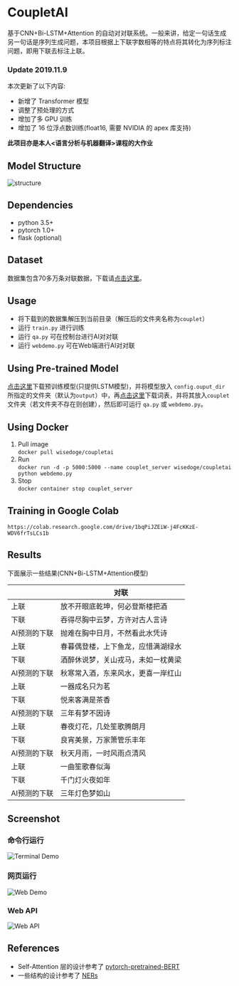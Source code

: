 # CoupletAI
基于CNN+Bi-LSTM+Attention 的自动对对联系统。一般来讲，给定一句话生成另一句话是序列生成问题，本项目根据上下联字数相等的特点将其转化为序列标注问题，即用下联去标注上联。  
### Update 2019.11.9  
本次更新了以下内容:
* 新增了 Transformer 模型
* 调整了预处理的方式  
* 增加了多 GPU 训练
* 增加了 16 位浮点数训练(float16, 需要 NVIDIA 的 apex 库支持)

**此项目亦是本人<语言分析与机器翻译>课程的大作业**  

## Model Structure
![structure](docs/struct.svg)
## Dependencies
* python 3.5+
* pytorch 1.0+
* flask (optional)
## Dataset
数据集包含70多万条对联数据，下载请[点击这里](https://github.com/wb14123/couplet-dataset/releases/download/1.0/couplet.tar.gz)。
## Usage
* 将下载到的数据集解压到当前目录（解压后的文件夹名称为`couplet`）
* 运行 `train.py` 进行训练
* 运行 `qa.py` 可在控制台进行AI对对联
* 运行 `webdemo.py` 可在Web端进行AI对对联
## Using Pre-trained Model
[点击这里](https://github.com/WiseDoge/CoupletAI/releases/download/v1.0/cnn_lstm_att_20.pkl)下载预训练模型(只提供LSTM模型)，并将模型放入 `config.ouput_dir` 所指定的文件夹（默认为`output`）中，再[点击这里](https://github.com/WiseDoge/CoupletAI/releases/download/v1.0/vocabs)下载词表，并将其放入`couplet`文件夹（若文件夹不存在则创建），然后即可运行 `qa.py` 或 `webdemo.py`。  
## Using Docker
1. Pull image  
```docker pull wisedoge/coupletai```  
2. Run  
```docker run -d -p 5000:5000 --name couplet_server wisedoge/coupletai python webdemo.py```  
3. Stop  
```docker container stop couplet_server```  

## Training in Google Colab
```https://colab.research.google.com/drive/1bqPiJZEiW-j4FcKKzE-WDV6frTsLCs1b```

## Results
下面展示一些结果(CNN+Bi-LSTM+Attention模型)  

|              | 对联                               |
| ------------ | ---------------------------------- |
| 上联         | 放不开眼底乾坤，何必登斯楼把酒     |
| 下联         | 吞得尽胸中云梦，方许对古人言诗     |
| AI预测的下联 | 抛难在胸中日月，不然看此水凭诗     |
| 上联         | 春暮偶登楼，上下鱼龙，应惜满湖绿水 |
| 下联         | 酒醉休说梦，关山戎马，未如一枕黄梁 |
| AI预测的下联 | 秋寒常入酒，东来风水，更喜一岸红山 |
| 上联         | 一器成名只为茗                     |
| 下联         | 悦来客满是茶香                     |
| AI预测的下联 | 三年有梦不因诗                     |
| 上联         | 春夜灯花，几处笙歌腾朗月           |
| 下联         | 良宵美景，万家箫管乐丰年             |
| AI预测的下联 | 秋天月雨，一时风雨点清风           |
| 上联         | 一曲笙歌春似海                     |
| 下联         | 千门灯火夜如年                     |
| AI预测的下联 | 三年灯色梦如山                     |

## Screenshot
### 命令行运行
![Terminal Demo](docs/terminal_demo.png)
### 网页运行
![Web Demo](docs/web_demo.png)
### Web API
![Web API](docs/webapi_demo.png)
## References
* Self-Attention 层的设计参考了 [pytorch-pretrained-BERT](https://github.com/huggingface/pytorch-pretrained-BERT)
* 一些结构的设计参考了 [NERs](https://github.com/WiseDoge/NERs)
